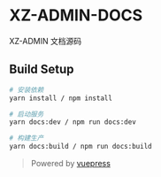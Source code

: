 # XZ-ADMIN-DOCS

XZ-ADMIN 文档源码

## Build Setup
``` bash
# 安装依赖
yarn install / npm install

# 启动服务
yarn docs:dev / npm run docs:dev

# 构建生产
yarn docs:build / npm run docs:build
```


>Powered by [vuepress](https://vuepress.vuejs.org/zh/)
